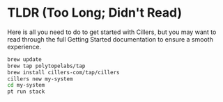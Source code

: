 # TLDR (Too Long; Didn't Read)

Here is all you need to do to get started with Cillers, but you may want to read through the full Getting Started documentation to ensure a smooth experience.&#x20;

```bash
brew update
brew tap polytopelabs/tap
brew install cillers-com/tap/cillers
cillers new my-system
cd my-system
pt run stack
```


